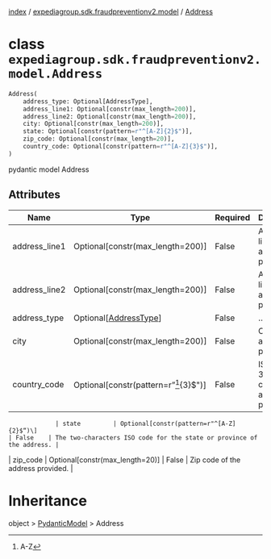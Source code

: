 [index](index.md) /
[expediagroup.sdk.fraudpreventionv2.model](expediagroup.sdk.fraudpreventionv2.model.md)
/ [Address](Address.md)

# class `expediagroup.sdk.fraudpreventionv2.model.Address`

```python
Address(
    address_type: Optional[AddressType],
    address_line1: Optional[constr(max_length=200)],
    address_line2: Optional[constr(max_length=200)],
    city: Optional[constr(max_length=200)],
    state: Optional[constr(pattern=r"^[A-Z]{2}$")],
    zip_code: Optional[constr(max_length=20)],
    country_code: Optional[constr(pattern=r"^[A-Z]{3}$")],
)
```

pydantic model Address

## Attributes

| Name          | Type                                      | Required | Description                                       |
| ------------- | ----------------------------------------- | -------- | ------------------------------------------------- |
| address_line1 | Optional\[constr(max_length=200)\]        | False    | Address line 1 of the address provided.           |
| address_line2 | Optional\[constr(max_length=200)\]        | False    | Address line 2 of the address provided.           |
| address_type  | Optional\[[AddressType](AddressType.md)\] | False    | …                                                 |
| city          | Optional\[constr(max_length=200)\]        | False    | City of the address provided.                     |
| country_code  | Optional\[constr(pattern=r”[^1]{3}$")\]   | False    | ISO alpha-3 country code of the address provided. |

```
             | state         | Optional[constr(pattern=r"^[A-Z]{2}$“)\]                                                                   | False    | The two-characters ISO code for the state or province of the address. |
```

| zip_code      | Optional\[constr(max_length=20)\]                                                                                           | False    | Zip code of the address provided.                                     |

# Inheritance

object > [PydanticModel](PydanticModel.md) > Address

[^1]: A-Z
